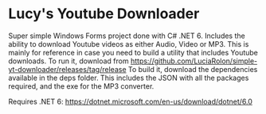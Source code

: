 # Lucy's Youtube Downloader
Super simple Windows Forms project done with C# .NET 6. Includes the ability to download Youtube videos as either Audio, Video or MP3. This is mainly for reference in case you need to build a utility that includes Youtube downloads.
To run it, download from https://github.com/LuciaRolon/simple-yt-downloader/releases/tag/release
To build it, download the dependencies available in the deps folder. This includes the JSON with all the packages required, and the exe for the MP3 converter. 

Requires .NET 6: https://dotnet.microsoft.com/en-us/download/dotnet/6.0

